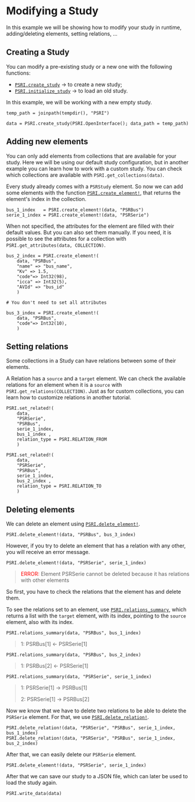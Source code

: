 # Modifying a Study

In this example we will be showing how to modify your study in runtime, adding/deleting elements, setting relations, ...

## Creating a Study

You can modify a pre-existing study or a new one with the following functions:
- [`PSRI.create_study`](@ref) &rarr; to create a new study;
- [`PSRI.initialize_study`](@ref) &rarr; to load an old study.

In this example, we will be working with a new empty study.

```
temp_path = joinpath(tempdir(), "PSRI")

data = PSRI.create_study(PSRI.OpenInterface(); data_path = temp_path)
```

## Adding new elements

You can only add elements from collections that are available for your study. Here we will be using our default study configuration, but in another example you can learn how to work with a custom study. You can check which collections are available with `PSRI.get_collections(data)`.

Every study already comes with a `PSRStudy` element. So now we can add some elements with the function [`PSRI.create_element!`](@ref), that returns the element's index in the collection.

```
bus_1_index   = PSRI.create_element!(data, "PSRBus")
serie_1_index = PSRI.create_element!(data, "PSRSerie")
```

When not specified, the attributes for the element are filled with their default values. But you can also set them manually. If you need, it is possible to see the attributes for a collection with `PSRI.get_attributes(data, COLLECTION)`.

```
bus_2_index = PSRI.create_element!(
    data, "PSRBus", 
    "name" => "bus_name", 
    "Kv" => 1.5, 
    "code"=> Int32(98), 
    "icca" => Int32(5), 
    "AVId" => "bus_id"
    )

# You don't need to set all attributes

bus_3_index = PSRI.create_element!(
    data, "PSRBus", 
    "code"=> Int32(10), 
    )
```

## Setting relations

Some collections in a Study can have relations between some of their elements. 

A Relation has a `source` and a `target` element. We can check the available relations for an element when it is a `source` with `PSRI.get_relations(COLLECTION)`. Just as for custom collections, you can learn how to customize relations in another tutorial.

```
PSRI.set_related!(
    data, 
    "PSRSerie", 
    "PSRBus", 
    serie_1_index, 
    bus_1_index , 
    relation_type = PSRI.RELATION_FROM
    )

PSRI.set_related!(
    data, 
    "PSRSerie", 
    "PSRBus", 
    serie_1_index, 
    bus_2_index , 
    relation_type = PSRI.RELATION_TO
    )
```

## Deleting elements

We can delete an element using [`PSRI.delete_element!`](@ref). 

```
PSRI.delete_element!(data, "PSRBus", bus_3_index)
```

However, if you try to delete an element that has a relation with any other, you will receive an error message. 

```
PSRI.delete_element!(data, "PSRSerie", serie_1_index)
```
> <span style="color:red">ERROR:</span> Element PSRSerie cannot be deleted because it has relations with other elements


So first, you have to check the relations that the element has and delete them.

To see the relations set to an element, use [`PSRI.relations_summary`](@ref), which returns a list with the `target` element, with its index, pointing to the `source` element, also with its index.

```
PSRI.relations_summary(data, "PSRBus", bus_1_index)
```
> 1: PSRBus[1] ← PSRSerie[1]
```
PSRI.relations_summary(data, "PSRBus", bus_2_index)
```
> 1: PSRBus[2] ← PSRSerie[1]
```
PSRI.relations_summary(data, "PSRSerie", serie_1_index)
```
> 1: PSRSerie[1] → PSRBus[1] 
>
> 2: PSRSerie[1] → PSRBus[2]

Now we know that we have to delete two relations to be able to delete the `PSRSerie` element. For that, we use [`PSRI.delete_relation!`](@ref).

```
PSRI.delete_relation!(data, "PSRSerie", "PSRBus", serie_1_index, bus_1_index)
PSRI.delete_relation!(data, "PSRSerie", "PSRBus", serie_1_index, bus_2_index)
```



After that, we can easily delete our `PSRSerie` element.
```
PSRI.delete_element!(data, "PSRSerie", serie_1_index)
```

After that we can save our study to a JSON file, which can later be used to load the study again.
```
PSRI.write_data(data)
```